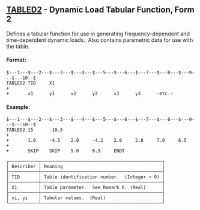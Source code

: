 ## [TABLED2](https://nexus.hexagon.com/documentationcenter/bundle/MSC_Nastran_2022.4/page/Nastran_Combined_Book/qrg/bulktuv/TOC.TABLED2.xhtml) - Dynamic Load Tabular Function, Form 2

Defines a tabular function for use in generating frequency-dependent and time-dependent dynamic loads.  Also contains parametric data for use with the table.

#### Format:

```nastran
$---1---$---2---$---3---$---4---$---5---$---6---$---7---$---8---$---9---$---10--$
TABLED2 TID     X1                                                      +       
+       x1      y1      x2      y2      x3      y3      -etc.-                  
```

#### Example:

```nastran
$---1---$---2---$---3---$---4---$---5---$---6---$---7---$---8---$---9---$---10--$
TABLED2 15      -10.5                                                   +       
+       1.0     -4.5    2.0     -4.2    2.0     2.8     7.0     6.5     +       
+       SKIP    SKIP    9.0     6.5     ENDT                                    
```

```text
┌───────────┬─────────────────────────────────────────────┐
│ Describer │ Meaning                                     │
├───────────┼─────────────────────────────────────────────┤
│ TID       │ Table identification number.  (Integer > 0) │
├───────────┼─────────────────────────────────────────────┤
│ X1        │ Table parameter.  See Remark 6. (Real)      │
├───────────┼─────────────────────────────────────────────┤
│ xi, yi    │ Tabular values.  (Real)                     │
└───────────┴─────────────────────────────────────────────┘
```
